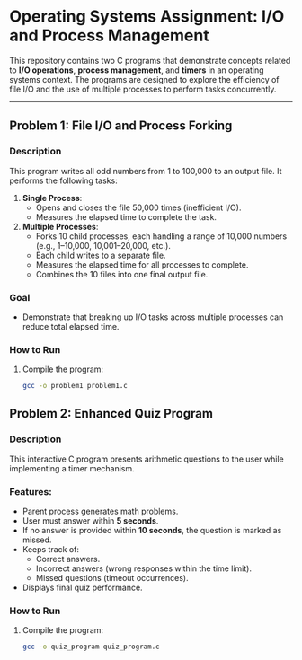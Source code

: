 # Operating Systems Assignment: I/O and Process Management

This repository contains two C programs that demonstrate concepts related to **I/O operations**, **process management**, and **timers** in an operating systems context. The programs are designed to explore the efficiency of file I/O and the use of multiple processes to perform tasks concurrently.

---

## **Problem 1: File I/O and Process Forking**

### **Description**
This program writes all odd numbers from 1 to 100,000 to an output file. It performs the following tasks:
1. **Single Process**:
   - Opens and closes the file 50,000 times (inefficient I/O).
   - Measures the elapsed time to complete the task.
2. **Multiple Processes**:
   - Forks 10 child processes, each handling a range of 10,000 numbers (e.g., 1–10,000, 10,001–20,000, etc.).
   - Each child writes to a separate file.
   - Measures the elapsed time for all processes to complete.
   - Combines the 10 files into one final output file.

### **Goal**
- Demonstrate that breaking up I/O tasks across multiple processes can reduce total elapsed time.

### **How to Run**
1. Compile the program:
   ```sh
   gcc -o problem1 problem1.c
## **Problem 2: Enhanced Quiz Program**

### **Description**
This interactive C program presents arithmetic questions to the user while implementing a timer mechanism.

### **Features:**
- Parent process generates math problems.
- User must answer within **5 seconds**.
- If no answer is provided within **10 seconds**, the question is marked as missed.
- Keeps track of:
  - Correct answers.
  - Incorrect answers (wrong responses within the time limit).
  - Missed questions (timeout occurrences).
- Displays final quiz performance.

### **How to Run**
1. Compile the program:
   ```sh
   gcc -o quiz_program quiz_program.c
